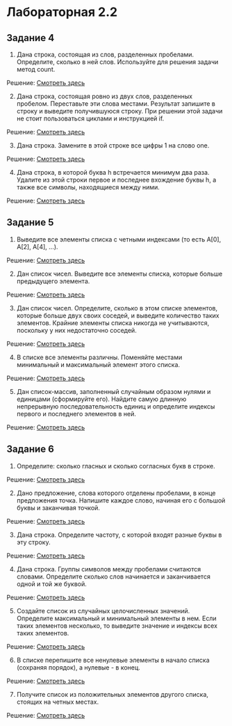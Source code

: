 # Лабораторная 2.2
## Задание 4

1. Дана строка, состоящая из слов, разделенных пробелами. Определите, сколько в ней слов. Используйте для решения задачи метод count. 

Решение: [Смотреть здесь](https://github.com/NiCHUY/BSU-Projects/blob/main/6th-Term/Neural-Net/Lab_2/Lab_2_2/Task_4/task.py?plain=1#L1)

2. Дана строка, состоящая ровно из двух слов, разделенных пробелом. Переставьте эти слова местами. Результат запишите в строку и выведите получившуюся строку. При решении этой задачи не стоит пользоваться циклами и инструкцией if.

Решение: [Смотреть здесь](https://github.com/NiCHUY/BSU-Projects/blob/main/6th-Term/Neural-Net/Lab_2/Lab_2_2/Task_4/task.py?plain=1#L5)

3. Дана строка. Замените в этой строке все цифры 1 на слово one.

Решение: [Смотреть здесь](https://github.com/NiCHUY/BSU-Projects/blob/main/6th-Term/Neural-Net/Lab_2/Lab_2_2/Task_4/task.py?plain=1#L10)

4. Дана строка, в которой буква h встречается минимум два раза. Удалите из этой строки первое и последнее вхождение буквы h, а также все символы, находящиеся между ними.

Решение: [Смотреть здесь](https://github.com/NiCHUY/BSU-Projects/blob/main/6th-Term/Neural-Net/Lab_2/Lab_2_2/Task_4/task.py?plain=1#L14)

## Задание 5

1. Выведите все элементы списка с четными индексами (то есть A[0], A[2], A[4], ...).

Решение: [Смотреть здесь](https://github.com/NiCHUY/BSU-Projects/blob/main/6th-Term/Neural-Net/Lab_2/Lab_2_2/Task_5/task.py?plain=1#L4)

2. Дан список чисел. Выведите все элементы списка, которые больше предыдущего элемента. 

Решение: [Смотреть здесь](https://github.com/NiCHUY/BSU-Projects/blob/main/6th-Term/Neural-Net/Lab_2/Lab_2_2/Task_5/task.py?plain=1#L8)

3. Дан список чисел. Определите, сколько в этом списке элементов, которые больше двух своих соседей, и выведите количество таких элементов. Крайние элементы списка никогда не учитываются, поскольку у них недостаточно соседей.

Решение: [Смотреть здесь](https://github.com/NiCHUY/BSU-Projects/blob/main/6th-Term/Neural-Net/Lab_2/Lab_2_2/Task_5/task.py?plain=1#L16)

4. В списке все элементы различны. Поменяйте местами минимальный и максимальный элемент этого списка.

Решение: [Смотреть здесь](https://github.com/NiCHUY/BSU-Projects/blob/main/6th-Term/Neural-Net/Lab_2/Lab_2_2/Task_5/task.py?plain=1#L22)

5. Дан список-массив, заполненный случайным образом нулями и единицами (сформируйте его). Найдите самую длинную непрерывную последовательность единиц и определите индексы первого и последнего элементов в ней.

Решение: [Смотреть здесь](https://github.com/NiCHUY/BSU-Projects/blob/main/6th-Term/Neural-Net/Lab_2/Lab_2_2/Task_5/task.py?plain=1#L30)
## Задание 6
1. Определите: сколько гласных и сколько согласных букв в строке.

Решение: [Смотреть здесь](https://github.com/NiCHUY/BSU-Projects/blob/main/6th-Term/Neural-Net/Lab_2/Lab_2_2/Task_6/task.py?plain=1#L4)

2. Дано предложение, слова которого отделены пробелами, в конце предложения точка. Напишите каждое слово, начиная его с большой буквы и заканчивая точкой.

Решение: [Смотреть здесь](https://github.com/NiCHUY/BSU-Projects/blob/main/6th-Term/Neural-Net/Lab_2/Lab_2_2/Task_6/task.py?plain=1#L19)

3. Дана строка. Определите частоту, с которой входят разные буквы в эту строку.

Решение: [Смотреть здесь](https://github.com/NiCHUY/BSU-Projects/blob/main/6th-Term/Neural-Net/Lab_2/Lab_2_2/Task_6/task.py?plain=1#L28)

4. Дана строка. Группы символов между пробелами считаются словами. Определите сколько слов начинается и заканчивается одной и той же буквой.

Решение: [Смотреть здесь](https://github.com/NiCHUY/BSU-Projects/blob/main/6th-Term/Neural-Net/Lab_2/Lab_2_2/Task_6/task.py?plain=1#L41)

5. Создайте список из случайных целочисленных значений. Определите максимальный и минимальный элементы в нем. Если таких элементов несколько, то выведите значение и индексы всех таких элементов.

Решение: [Смотреть здесь](https://github.com/NiCHUY/BSU-Projects/blob/main/6th-Term/Neural-Net/Lab_2/Lab_2_2/Task_6/task.py?plain=1#L52)

6. В списке перепишите все ненулевые элементы в начало списка (сохраняя порядок), а нулевые - в конец.

Решение: [Смотреть здесь](https://github.com/NiCHUY/BSU-Projects/blob/main/6th-Term/Neural-Net/Lab_2/Lab_2_2/Task_6/task.py?plain=1#L61)

7. Получите список из положительных элементов другого списка, стоящих на четных местах.

Решение: [Смотреть здесь](https://github.com/NiCHUY/BSU-Projects/blob/main/6th-Term/Neural-Net/Lab_2/Lab_2/Task_6/task.py?plain=1#L67)
